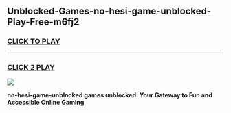
## Unblocked-Games-no-hesi-game-unblocked-Play-Free-m6fj2
<h3>
<a href="https://premium76.site?title=no-hesi-game-unblocked&ref=17A">CLICK TO PLAY</a></h3>
<hr>

<h3>
<a href="https://premium76.site?title=no-hesi-game-unblocked&ref=17A">CLICK 2 PLAY</a>
  
</h3>

<a href="https://premium76.site?title=no-hesi-game-unblocked&ref=17A"><img src="https://clearcache.store/games.png"></a>


**no-hesi-game-unblocked games unblocked: Your Gateway to Fun and Accessible Online Gaming**
